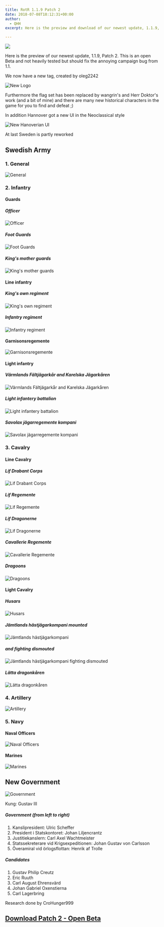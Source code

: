 ```yaml
---
title: RotR 1.1.9 Patch 2
date: 2018-07-08T18:12:31+00:00
author:
  - QHH
excerpt: Here is the preview and download of our newest update, 1.1.9, Patch 2. This is an open Beta and not heavily tested but should fix the annoying campaign bug from 1.1. In addition you can now command the Gustavian era Swedish army.

---
```

![](../_img/2018-07-08-patch2_promo-pic.png)

Here is the preview of our newest update, 1.1.9, Patch 2. This is an open Beta and not heavily tested but should fix the annoying campaign bug from 1.1.

We now have a new tag, created by oleg2242

![New Logo](https://steamuserimages-a.akamaihd.net/ugc/959713744232010466/5D9B8B06373712DBC7A6E60331EBDADF19332E9F/)

Furthermore the flag set has been replaced by wangrin's and Herr Doktor's work (and a bit of mine) and there are many new historical characters in the game for you to find and defeat ;)

In addition Hannover got a new UI in the Neoclassical style

![New Hanoverian UI](../_img/2018-07-08-patch2_hannover-ui.jpg)

At last Sweden is partly reworked

## Swedish Army

### 1. General

![General](../_img/2018-07-08-patch2_general.jpg)

### 2. Infantry

#### Guards

##### Officer
![Officer](../_img/2018-07-08-patch2_officer.png)

##### Foot Guards
![Foot Guards](../_img/2018-07-08-patch2_foot-guards.jpg)

##### King's mother guards
![King's mother guards](https://steamuserimages-a.akamaihd.net/ugc/930436190616336450/B2C0C5F1AF4006665A77C5F230D6240BAEE434E2/)  

#### Line infantry

##### King's own regiment
![King's own regiment](https://steamuserimages-a.akamaihd.net/ugc/930436190616335136/BF9F5404A733F3684DEF1FB3CEFB8817376E40F0/)

##### Infantry regiment
![Infantry regiment](../_img/2018-07-08-patch2_infantry-regiment.jpg)

#### Garnisonsregemente
![Garnisonsregemente](https://steamuserimages-a.akamaihd.net/ugc/932688289952456048/0A7280A07C42637E4741F4CDB711907B55AD016F/)

#### Light infantry

##### Värmlands Fältjägarkår and Karelska Jägarkåren
![Värmlands Fältjägarkår and Karelska Jägarkåren](https://steamuserimages-a.akamaihd.net/ugc/932688426800697105/88020B519E79D40C23F70E9A2AEA7A2FDCD9162C/)

##### Light infantery battalion
![Light infantery battalion](https://steamuserimages-a.akamaihd.net/ugc/932689273342272524/121E5EF28CC49E58D9F1EC42337CFEEB98448776/)

##### Savolax jägarregemente kompani
![Savolax jägarregemente kompani](https://steamuserimages-a.akamaihd.net/ugc/931563477021362727/0C6E55A108E460005E54FAB5088D1E711FBF9178/)

### 3. Cavalry

#### Line Cavalry

##### Lif Drabant Corps
![Lif Drabant Corps](https://steamuserimages-a.akamaihd.net/ugc/925919038097181802/016A3990DC651469277C6FDA0A67DC4274E989BC/)

##### Lif Regemente
![Lif Regemente](https://steamuserimages-a.akamaihd.net/ugc/925919427373673242/125D411339563112CD0296F4283410E7BC762B25/)

##### Lif Dragonerne
![Lif Dragonerne](https://steamuserimages-a.akamaihd.net/ugc/925919427373672648/5FB51AA7BBE12A1FE09D6CEFF2AAB468AA4E02BC/)

##### Cavallerie Regemente
![Cavallerie Regemente](https://steamuserimages-a.akamaihd.net/ugc/925919353424987453/789E0B8964001B9E8398CC7758C38841F5410F3A/)

##### Dragoons
![Dragoons](https://steamuserimages-a.akamaihd.net/ugc/934934697793073536/4469259F0C0454C115597CFCC22F6133EC25FADB/)

#### Light Cavalry

##### Husars
![Husars](https://steamuserimages-a.akamaihd.net/ugc/931563733650972515/03EE43AE2DD331CD2258C90E12C76429B4F49E01/)

##### Jämtlands hästjägarkompani mounted
![Jämtlands hästjägarkompani](https://steamuserimages-a.akamaihd.net/ugc/959712485770441182/9B2D067630EDB1B1928F2F1DAD35A23D42FB9417/)

##### and fighting dismouted

![Jämtlands hästjägarkompani fighting dismouted](https://steamuserimages-a.akamaihd.net/ugc/959712485770498734/8B20E7F2C63E0EDE432C3E302B1A601D22EFBE06/)

##### Lätta dragonkåren
![Lätta dragonkåren](https://steamuserimages-a.akamaihd.net/ugc/959713374305377688/7DF89C606D5A94F18077FDAF510B0A2D0D2D324F/)

### 4. Artillery
![Artillery](https://steamuserimages-a.akamaihd.net/ugc/932687096462709816/6D4ECAAB688499C978E30C19E00844B0C3B6756F/)

### 5. Navy

#### Naval Officers
![Naval Officers](https://steamuserimages-a.akamaihd.net/ugc/932688279558516531/978D007F54586FF34392225BE8E439FC86F52E70/)

#### Marines
![Marines](https://steamuserimages-a.akamaihd.net/ugc/848219851480969819/E5515000ACAE1DFD347DBF76CE73CE0D435840D9/)

## New Government
![Government](https://steamuserimages-a.akamaihd.net/ugc/959713610290873932/944283B7132E33FD64DA0C37B20D13B3A504C2E2/)

Kung: Gustav III

##### Government (from left to right)

1. Kanslipresident: Ulric Scheffer
2. President i Statskontoret: Johan Liljencrantz
3. Justitiekanslern: Carl Axel Wachtmeister
4. Statssekreterare vid Krigsexpeditionen: Johan Gustav von Carlsson
5. Överamiral vid örlogsflottan: Henrik af Trolle

##### Candidates

1. Gustav Philip Creutz
2. Eric Ruuth
3. Carl August Ehrensvärd
4. Johan Gabriel Oxenstierna
5. Carl Lagerbring

Research done by CroHunger999

## [Download Patch 2 - Open Beta](https://www.moddb.com/mods/imperial-splendour/downloads/rotr-119-patch-2-open-beta)